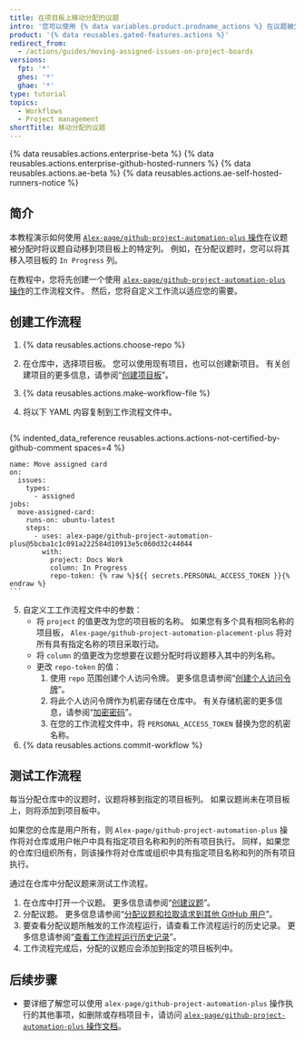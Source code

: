 ```yaml
---
title: 在项目板上移动分配的议题
intro: '您可以使用 {% data variables.product.prodname_actions %} 在议题被分配时自动将议题移到项目板上的特定列。'
product: '{% data reusables.gated-features.actions %}'
redirect_from:
  - /actions/guides/moving-assigned-issues-on-project-boards
versions:
  fpt: '*'
  ghes: '*'
  ghae: '*'
type: tutorial
topics:
  - Workflows
  - Project management
shortTitle: 移动分配的议题
---
```


{% data reusables.actions.enterprise-beta %}
{% data reusables.actions.enterprise-github-hosted-runners %}
{% data reusables.actions.ae-beta %}
{% data reusables.actions.ae-self-hosted-runners-notice %}

## 简介

本教程演示如何使用 [`Alex-page/github-project-automation-plus` 操作](https://github.com/marketplace/actions/github-project-automation)在议题被分配时将议题自动移到项目板上的特定列。 例如，在分配议题时，您可以将其移入项目板的 `In Progress` 列。

在教程中，您将先创建一个使用 [`alex-page/github-project-automation-plus` 操作](https://github.com/marketplace/actions/github-project-automation)的工作流程文件。 然后，您将自定义工作流以适应您的需要。

## 创建工作流程

1. {% data reusables.actions.choose-repo %}
2. 在仓库中，选择项目板。 您可以使用现有项目，也可以创建新项目。 有关创建项目的更多信息，请参阅“[创建项目板](/github/managing-your-work-on-github/creating-a-project-board)”。
3. {% data reusables.actions.make-workflow-file %}
4. 将以下 YAML 内容复制到工作流程文件中。

    ```yaml{:copy}
{% indented_data_reference reusables.actions.actions-not-certified-by-github-comment spaces=4 %}

    name: Move assigned card
    on:
      issues:
        types:
          - assigned
    jobs:
      move-assigned-card:
        runs-on: ubuntu-latest
        steps:
          - uses: alex-page/github-project-automation-plus@5bcba1c1c091a222584d10913e5c060d32c44044
            with:
              project: Docs Work
              column: In Progress
              repo-token: {% raw %}${{ secrets.PERSONAL_ACCESS_TOKEN }}{% endraw %}
    ```

5. 自定义工工作流程文件中的参数：
   - 将 `project` 的值更改为您的项目板的名称。 如果您有多个具有相同名称的项目板， `Alex-page/github-project-automation-placement-plus` 将对所有具有指定名称的项目采取行动。
   - 将 `column` 的值更改为您想要在议题分配时将议题移入其中的列名称。
   - 更改 `repo-token` 的值：
     1. 使用 `repo` 范围创建个人访问令牌。 更多信息请参阅“[创建个人访问令牌](/github/authenticating-to-github/creating-a-personal-access-token)”。
     1. 将此个人访问令牌作为机密存储在仓库中。 有关存储机密的更多信息，请参阅“[加密密码](/actions/reference/encrypted-secrets)”。
     1. 在您的工作流程文件中，将 `PERSONAL_ACCESS_TOKEN` 替换为您的机密名称。
6. {% data reusables.actions.commit-workflow %}

## 测试工作流程

每当分配仓库中的议题时，议题将移到指定的项目板列。 如果议题尚未在项目板上，则将添加到项目板中。

如果您的仓库是用户所有，则 `Alex-page/github-project-automation-plus` 操作将对仓库或用户帐户中具有指定项目名称和列的所有项目执行。 同样，如果您的仓库归组织所有，则该操作将对仓库或组织中具有指定项目名称和列的所有项目执行。

通过在仓库中分配议题来测试工作流程。

1. 在仓库中打开一个议题。 更多信息请参阅“[创建议题](/github/managing-your-work-on-github/creating-an-issue)”。
2. 分配议题。 更多信息请参阅“[分配议题和拉取请求到其他 GitHub 用户](/github/managing-your-work-on-github/assigning-issues-and-pull-requests-to-other-github-users)”。
3. 要查看分配议题所触发的工作流程运行，请查看工作流程运行的历史记录。 更多信息请参阅“[查看工作流程运行历史记录](/actions/managing-workflow-runs/viewing-workflow-run-history)”。
4. 工作流程完成后，分配的议题应会添加到指定的项目板列中。

## 后续步骤

- 要详细了解您可以使用 `alex-page/github-project-automation-plus` 操作执行的其他事项，如删除或存档项目卡，请访问 [`alex-page/github-project-automation-plus` 操作文档](https://github.com/marketplace/actions/github-project-automation)。
